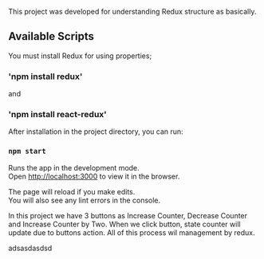 This project was developed for understanding Redux structure as basically.

## Available Scripts


You must install Redux for using properties;

### 'npm install redux'

and

### 'npm install react-redux'

After installation in the project directory, you can run:

### `npm start`

Runs the app in the development mode.<br />
Open [http://localhost:3000](http://localhost:3000) to view it in the browser.

The page will reload if you make edits.<br />
You will also see any lint errors in the console.


In this project we have 3 buttons as Increase Counter, Decrease Counter and Increase Counter by Two. When we click button, state counter will update due to buttons action. All of this process wil management by redux.



adsasdasdsd